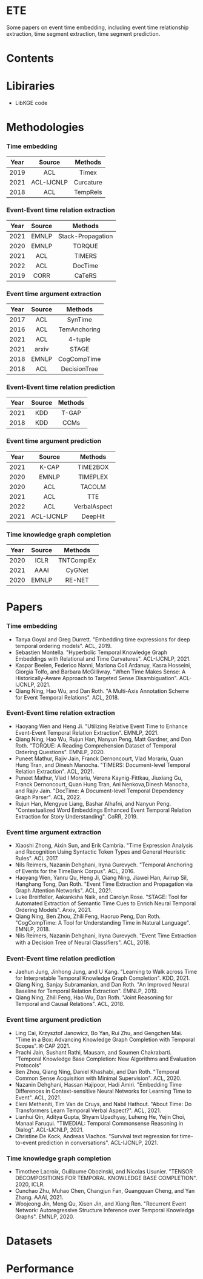 # ETE
Some papers on event time embedding, including event time relationship extraction, time segment extraction, time segment prediction.
# Contents
# Libiraries
- LibKGE code
# Methodologies
### Time embedding
| Year | Source | Methods |
| :---: | :---: | :---: | 
| 2019 | ACL | Timex |
| 2021 | ACL-IJCNLP | Curcature |
| 2018 | ACL | TempRels|
### Event-Event time relation extraction
| Year | Source | Methods |
| :---: | :---: | :---: | 
| 2021 | EMNLP | Stack-Propagation |
| 2020 | EMNLP | TORQUE |
| 2021 | ACL   | TIMERS |
| 2022 | ACL   | DocTime |
| 2019 | CORR  | CaTeRS |
### Event time argument extraction
| Year | Source | Methods |
| :---: | :---: | :---: | 
| 2017 | ACL | SynTime |
| 2016 | ACL | TemAnchoring |
| 2021 | ACL | 4-tuple |
| 2021 | arxiv | STAGE |
| 2018 | EMNLP | CogCompTime |
| 2018 | ACL   | DecisionTree |
### Event-Event time relation prediction
| Year | Source | Methods |
| :---: | :---: | :---: | 
| 2021 | KDD | T-GAP |
| 2018 | KDD | CCMs |
### Event time argument prediction
| Year | Source | Methods |
| :---: | :---: | :---: | 
| 2021 | K-CAP | TIME2BOX |
| 2020 | EMNLP | TIMEPLEX |
| 2020 | ACL | TACOLM |
| 2021 | ACL | TTE |
| 2022 | ACL | VerbalAspect |
| 2021 | ACL-IJCNLP | DeepHit |
### Time knowledge graph completion
| Year | Source | Methods |
| :---: | :---: | :---: | 
| 2020 | ICLR | TNTComplEx |
| 2021 | AAAI | CyGNet |
| 2020 | EMNLP | RE-NET |
# Papers
### Time embedding
- Tanya Goyal and Greg Durrett. "Embedding time expressions for deep temporal ordering models". ACL, 2019.
- Sebastien Montella. "Hyperbolic Temporal Knowledge Graph Embeddings with Relational and Time Curvatures". ACL-IJCNLP, 2021.
- Kaspar Beelen, Federico Nanni, Mariona Coll Ardanuy, Kasra Hosseini, Giorgia Tolfo, and Barbara McGillivray. "When Time Makes Sense: A Historically-Aware Approach to Targeted Sense Disambiguation". ACL-IJCNLP, 2021.
- Qiang Ning, Hao Wu, and Dan Roth. "A Multi-Axis Annotation Scheme for Event Temporal Relations". ACL, 2018.
### Event-Event time relation extraction
- Haoyang Wen and Heng Ji. "Utilizing Relative Event Time to Enhance Event-Event Temporal Relation Extraction". EMNLP, 2021.
- Qiang Ning, Hao Wu, Rujun Han, Nanyun Peng, Matt Gardner, and Dan Roth. "TORQUE: A Reading Comprehension Dataset of Temporal Ordering Questions". EMNLP, 2020.
- Puneet Mathur, Rajiv Jain, Franck Dernoncourt, Vlad Morariu, Quan Hung Tran, and Dinesh Manocha. "TIMERS: Document-level Temporal Relation Extraction". ACL, 2021.
- Puneet Mathur, Vlad I Morariu, Verena Kaynig-Fittkau, Jiuxiang Gu, Franck Dernoncourt, Quan Hung Tran, Ani Nenkova,Dinesh Manocha, and Rajiv Jain. "DocTime: A Document-level Temporal Dependency Graph Parser". ACL, 2022.
- Rujun Han, Mengyue Liang, Bashar Alhafni, and Nanyun Peng. "Contextualized Word Embeddings Enhanced Event Temporal Relation Extraction for Story Understanding". CoRR, 2019.
### Event time argument extraction
- Xiaoshi Zhong, Aixin Sun, and Erik Cambria. "Time Expression Analysis and Recognition Using Syntactic Token Types and General Heuristic Rules". ACL 2017.
- Nils Reimers, Nazanin Dehghani, Iryna Gurevych. "Temporal Anchoring of Events for the TimeBank Corpus". ACL, 2016.
- Haoyang Wen, Yanru Qu, Heng Ji, Qiang Ning, Jiawei Han, Avirup Sil, Hanghang Tong, Dan Roth. "Event Time Extraction and Propagation via Graph Attention Networks". ACL, 2021.
- Luke Breitfeller, Aakanksha Naik, and Carolyn Rose. "STAGE: Tool for Automated Extraction of Semantic Time Cues to Enrich Neural Temporal Ordering Models". Arxiv, 2021.
- Qiang Ning, Ben Zhou, Zhili Feng, Haoruo Peng, Dan Roth. "CogCompTime: A Tool for Understanding Time in Natural Language". EMNLP, 2018.
- Nils Reimers, Nazanin Dehghani, Iryna Gurevych. "Event Time Extraction with a Decision Tree of Neural Classiﬁers". ACL, 2018.
### Event-Event time relation prediction
- Jaehun Jung, Jinhong Jung, and U Kang. "Learning to Walk across Time for Interpretable Temporal Knowledge Graph Completion". KDD, 2021.
- Qiang Ning, Sanjay Subramanian, and Dan Roth. "An Improved Neural Baseline for Temporal Relation Extraction". EMNLP, 2019.
- Qiang Ning, Zhili Feng, Hao Wu, Dan Roth. "Joint Reasoning for Temporal and Causal Relations". ACL, 2018.
### Event time argument prediction
- Ling Cai, Krzysztof Janowicz, Bo Yan, Rui Zhu, and Gengchen Mai. "Time in a Box: Advancing Knowledge Graph Completion with Temporal Scopes". K-CAP 2021.
- Prachi Jain, Sushant Rathi, Mausam, and Soumen Chakrabarti. "Temporal Knowledge Base Completion: New Algorithms and Evaluation Protocols"
- Ben Zhou, Qiang Ning, Daniel Khashabi, and Dan Roth. "Temporal Common Sense Acquisition with Minimal Supervision". ACL, 2020.
- Nazanin Dehghani, Hassan Hajipoor, Hadi Amiri. "Embedding Time Differences in Context-sensitive Neural Networks for Learning Time to Event". ACL, 2021.
- Eleni Metheniti, Tim Van de Cruys, and Nabil Hathout. "About Time: Do Transformers Learn Temporal Verbal Aspect?". ACL, 2021.
- Lianhui Qin, Aditya Gupta, Shyam Upadhyay, Luheng He, Yejin Choi, Manaal Faruqui. "TIMEDIAL: Temporal Commonsense Reasoning in Dialog". ACL-IJCNLP, 2021.
- Christine De Kock, Andreas Vlachos. "Survival text regression for time-to-event prediction in conversations". ACL-IJCNLP, 2021.
### Time knowledge graph completion
- Timothee Lacroix, Guillaume Obozinski, and Nicolas Usunier. "TENSOR DECOMPOSITIONS FOR TEMPORAL KNOWLEDGE BASE COMPLETION". 2020, ICLR.
- Cunchao Zhu, Muhao Chen, Changjun Fan, Guangquan Cheng, and Yan Zhang. AAAI, 2021.
- Woojeong Jin, Meng Qu, Xisen Jin, and Xiang Ren. "Recurrent Event Network: Autoregressive Structure Inference over Temporal Knowledge Graphs". EMNLP, 2020.
# Datasets
<!-- | Year | Source | Methods | MR | MRR | Hits@1 | Hits@3 | Hits@10 |
| :---: | :---: | :---: | :---: | :---: | :---: | :---: | :---: |
| 2018 | EMNLP | TA-DistMult | 276 | 0.477 | 0.363 | - | 0.686 | -->
# Performance
